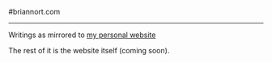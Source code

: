 #briannort.com

------

Writings as mirrored to [my personal website](http://briannort.com)

The rest of it is the website itself (coming soon).

